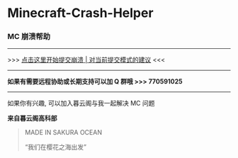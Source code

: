 # Minecraft-Crash-Helper

### MC 崩溃帮助

---

\>>> [点击这里开始提交崩溃 | 对当前提交模式的建议](https://github.com/MuCloudOfficial/Minecraft-Crash-Helper/issues/new/choose) <<<

---

**如果有需要远程协助或长期支持可以加 Q 群哦 >>> 770591025**

---

如果你有兴趣, 可以加入暮云阁与我一起解决 MC 问题

**来自暮云阁高科部**

> MADE IN SAKURA OCEAN
>
> “我们在樱花之海出发”
